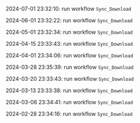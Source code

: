 2024-07-01 23:32:10: run workflow `Sync_Download` 

2024-06-01 23:32:22: run workflow `Sync_Download` 

2024-05-01 23:32:34: run workflow `Sync_Download` 

2024-04-15 23:33:43: run workflow `Sync_Download` 

2024-04-01 23:34:06: run workflow `Sync_Download` 

2024-03-28 23:35:39: run workflow `Sync_Download` 

2024-03-20 23:33:43: run workflow `Sync_Download` 

2024-03-13 23:33:38: run workflow `Sync_Download` 

2024-03-06 23:34:41: run workflow `Sync_Download` 

2024-02-28 23:34:16: run workflow `Sync_Download` 


